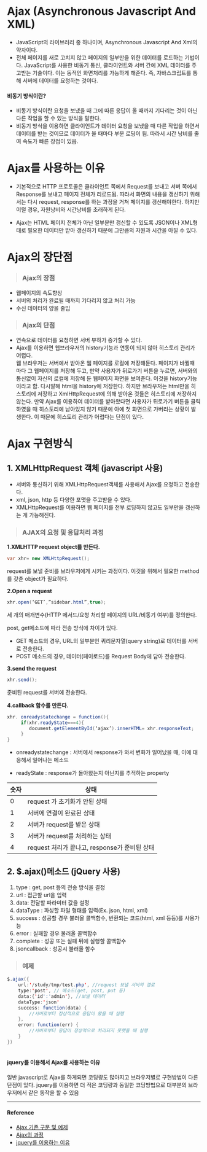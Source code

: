 # Ajax (Asynchronous Javascript And XML)
- JavaScript의 라이브러리 중 하나이며, Asynchronous Javascript And Xml의 약자이다.
- 전체 페이지를 새로 고치지 않고 페이지의 일부만을 위한 데이터를 로드하는 기법이다.  JavaScript를 사용한 비동기 통신, 클라이언트와 서버 간에 XML 데이터를 주고받는 기술이다. 이는 동적인 화면처리를 가능하게 해준다.
즉, 자바스크립트를 통해 서버에 데이터를 요청하는 것이다.

#### 비동기 방식이란?

- 비동기 방식이란 요청을 보냈을 때 그에 따른 응답이 올 때까지 기다리는 것이 아닌 다른 작업을 할 수 있는 방식을 말한다.
- 비동기 방식을 이용하면 클라이언트가 데이터 요청을 보냈을 때 다른 작업을 하면서 데이터를 받는 것이므로 데이터가 올 때마다 부분 로딩이 됨. 따라서 시간 낭비를 줄여 속도가 빠른 장점이 있음.


# Ajax를 사용하는 이유
- 기본적으로 HTTP 프로토콜은 클라이언트 쪽에서 Request를 보내고 서버 쪽에서 Response를 보내고 페이지 전체가 리로드됨.
따라서 화면의 내용을 갱신하기 위해서는 다시 request, response를 하는 과정을 거쳐 페이지를 갱신해야한다. 하지만 이럴 경우,  자원낭비와 시간낭비를 초래하게 된다.

- Ajax는 HTML 페이지 전체가 아닌 일부분만 갱신할 수 있도록 JSON이나 XML형태로 필요한 데이터만 받아 갱신하기 때문에 그만큼의 자원과 시간을 아낄 수 있다.

# Ajax의 장단점
> ###   Ajax의 장점
- 웹페이지의 속도향상
- 서버의 처리가 완료될 때까지 기다리지 않고 처리 가능
- 수신 데이터의 양을 줄임

> ###   Ajax의 단점
- 연속으로 데이터를 요청하면 서버 부하가 증가할 수 있다.
- Ajax를 이용하면 웹브라우저의 history기능과 연동이 되지 않아 히스토리 관리가 어렵다. <br>
웹 브라우저는 서버에서 받아온 웹 페이지를 로컬에 저장해둔다. 페이지가 바뀔때 마다 그 웹페이지를 저장해 두고, 만약 사용자가 뒤로가기 버튼을 누르면, 서버와의 통신없이 자신의 로컬에 저장해 둔 웹페이지 화면을 보여준다. 이것을 history기능이라고 함. 다시말해 html을 history에 저장한다. 하지만 브라우저는 html만을 히스토리에 저장하고 XmlHttpRequest에 의해 받아온 것들은 히스토리에 저장하지 않는다. 만약 Ajax를 이용하여 데이터를 받아왔다면 사용자가 뒤로가기 버튼을 클릭하였을 때 히스토리에 남아있지 않기 때문에 아예 첫 화면으로 가버리는 상황이 발생한다.
이 때문에 히스토리 관리가 어렵다는 단점이 있다.


# Ajax 구현방식
## 1. XMLHttpRequest 객체 (javascript 사용)
- 서버와 통신하기 위해 XMLHttpRequest객체를 사용해서 Ajax를 요청하고 전송한다.  
- xml, json, http 등 다양한 포맷을 주고받을 수 있다. 
- XMLHttpRequest를 이용하면 웹 페이지를 전부 로딩하지 않고도 일부만을 갱신하는 게 가능해진다.

>###  AJAX의 요청 및 응답처리 과정
**1.XMLHTTP request object를 만든다.**
~~~java
var xhr= new XMLHttpRequest();
~~~

request를 보낼 준비를 브라우저에게 시키는 과정이다. 
이것을 위해서 필요한 method를 갖춘 object가 필요하다.

**2.Open a request**

~~~java
xhr.open(‘GET’,”sidebar.html”,true);
~~~

세 개의 매개변수(HTTP 메서드/요청 처리할 페이지의 URL/비동기 여부)를 정의한다.

post, get메소드에 따라 전송 방식에 차이가 있다. 

- GET 메소드의 경우, URL의 일부분인 쿼리문자열(query string)로 데이터를 서버로 전송한다.
- POST 메소드의 경우, 데이터(페이로드)를 Request Body에 담아 전송한다.

**3.send the request**
~~~java
xhr.send();
~~~

준비된 request를 서버에 전송한다.


**4.callback 함수를 만든다.**

~~~java
xhr. onreadystatechange = function(){
	 if(xhr.readyState===4){
		document.getElementById(‘ajax’).innerHTML= xhr.responseText;   
     }
}
~~~

- onreadystatechange : 서버에서 response가 와서 변화가 일어났을 때, 이에 대응해서 일어나는 메소드

- readyState : response가 돌아왔는지 아닌지를 추적하는 property

|  숫자  |  상태 |
| ------------ | ------------ |
| 0  | request 가 초기화가 안된 상태  |
|  1 |  서버에 연결이 완료된 상태 |
| 2  | 서버가 request를 받은 상태  |
| 3  | 서버가 request를 처리하는 상태  |
| 4 | request 처리가 끝나고, response가 준비된 상태 |


## 2. $.ajax()메소드 (jQuery 사용)

1. type : get, post 등의 전송 방식을 결정
2. url : 접근할 url을 입력
3. data: 전달할 파라미터 값을 설정
4. dataType : 파싱할 파일 형태를 입력(Ex. json, html, xml)
5. success : 성공할 경우 불러올 콜백함수, 반환되는 코드(html, xml 등등)를 사용가능
6. error : 실패할 경우 불러올 콜백함수
7. complete : 성공 또는 실패 뒤에 실행할 콜백함수
8. jsoncallback : 성공시 불러올 함수

>### 예제
~~~java
$.ajax({ 
	url:'/study/tmp/test.php', //request 보낼 서버의 경로  
	type:'post', // 메소드(get, post, put 등)  
	data:{'id':'admin'}, //보낼 데이터  
	dataType:'json'  
	success: function(data) {  
		//서버로부터 정상적으로 응답이 왔을 때 실행  
	},   
	error: function(err) {  
		//서버로부터 응답이 정상적으로 처리되지 못햇을 때 실행
	}  
})  
	
~~~
	

 ####  jquery를 이용해서 Ajax를 사용하는 이유 
일반 javascript로  Ajax를 하게되면 코딩량도 많아지고 브라우저별로 구현방법이 다른 단점이 있다.
jquery를 이용하면 더 적은 코딩량과 동일한 코딩방법으로 대부분의 브라우저에서 같은 동작을 할 수 있음




------------




#### Reference 
- [Ajax 기존 구문 및 예제](https://dororongju.tistory.com/96) 
- [Ajax의 과정](https://poiemaweb.com/js-ajax)
- [jquery를 이용하는 이유](https://kdarkdev.tistory.com/26) 




